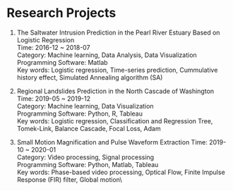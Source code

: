 # Research Projects
1. The Saltwater Intrusion Prediction in the Pearl River Estuary Based on Logistic Regression\
Time: 2016-12 ~ 2018-07\
Category: Machine learning, Data Analysis, Data Visualization\
Programming Software: Matlab\
Key words: Logistic regression, Time-series prediction, Cummulative history effect, Simulated Annealing algorithm (SA)


2. Regional Landslides Prediction in the North Cascade of Washington  
Time: 2019-05 ~ 2019-12\
Category: Machine learning, Data Visualization\
Programming Software: Python, R, Tableau\
Key words: Logistic regression, Classification and Regression Tree, Tomek-Link, Balance Cascade, Focal Loss, Adam 


3. Small Motion Magnification and Pulse Waveform Extraction
Time: 2019-10 ~ 2020-01\
Category: Video processing, Signal processing\
Programming Software: Python, Matlab, Tableau\
Key words: Phase-based video processing, Optical Flow, Finite Impulse Response (FIR) filter, Global motion\
